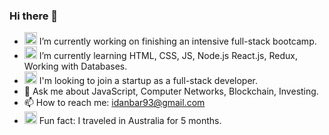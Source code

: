 ### Hi there 👋

- <img alt="Laptop" width="20px" src="https://github.githubassets.com/images/icons/emoji/unicode/1f4bb.png"> I’m currently working on finishing an intensive full-stack bootcamp.
- <img alt="Earth" width="20px" src="https://github.githubassets.com/images/icons/emoji/unicode/1f30f.png"> I’m currently learning HTML, CSS, JS, Node.js React.js, Redux, Working with Databases.
- <img alt="Global" width="20px" src="https://github.githubassets.com/images/icons/emoji/unicode/1f310.png"> I'm looking to join a startup as a full-stack developer.
- 💬 Ask me about JavaScript, Computer Networks, Blockchain, Investing.
- 📫 How to reach me: idanbar93@gmail.com
- <img alt="Australia" width="20px" src="https://github.githubassets.com/images/icons/emoji/unicode/1f1e6-1f1fa.png"> Fun fact: I traveled in Australia for 5 months.

